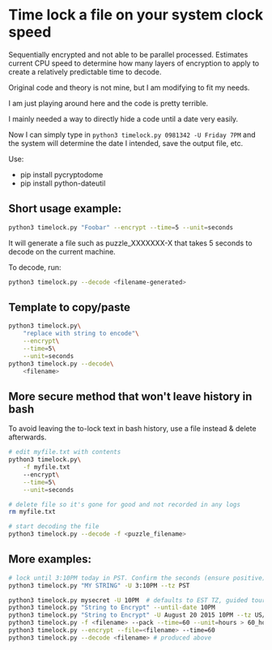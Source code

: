 # Time lock a file on your system clock speed

Sequentially encrypted and not able to be parallel processed. Estimates current CPU speed to determine how many layers of encryption to apply to create a relatively predictable time to decode.

Original code and theory is not mine, but I am modifying to fit my needs.

I am just playing around here and the code is pretty terrible.

I mainly needed a way to directly hide a code until a date very easily.

Now I can simply type in `python3 timelock.py 0981342 -U Friday 7PM` and the system will determine the date I intended, save the output file, etc.

Use:

- pip install pycryptodome
- pip install python-dateutil


## Short usage example:
```bash
python3 timelock.py "Foobar" --encrypt --time=5 --unit=seconds 
```

It will generate a file such as puzzle_XXXXXXX-X that takes 5 seconds to decode on the current machine.

To decode, run:

```bash
python3 timelock.py --decode <filename-generated>
```

## Template to copy/paste

```bash
python3 timelock.py\
    "replace with string to encode"\
    --encrypt\
    --time=5\
    --unit=seconds
python3 timelock.py --decode\
    <filename>
```



## More secure method that won't leave history in bash

To avoid leaving the to-lock text in bash history, use a file instead & delete afterwards.

```bash
# edit myfile.txt with contents
python3 timelock.py\
    -f myfile.txt
    --encrypt\
    --time=5\
    --unit=seconds

# delete file so it's gone for good and not recorded in any logs
rm myfile.txt

# start decoding the file
python3 timelock.py --decode -f <puzzle_filename>
```







## More examples:


```bash
# lock until 3:10PM today in PST. Confirm the seconds (ensure positive)
python3 timelock.py "MY STRING" -U 3:10PM --tz PST

python3 timelock.py mysecret -U 10PM  # defaults to EST TZ, guided tour.
python3 timelock.py "String to Encrypt" --until-date 10PM
python3 timelock.py "String to Encrypt" -U August 20 2015 10PM --tz US/Pacific # some common TZ short codes available.
python3 timelock.py -f <filename> --pack --time=60 --unit=hours > 60_hours_to_decode.py
python3 timelock.py --encrypt --file=<filename> --time=60
python3 timelock.py --decode <filename> # produced above


```



